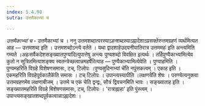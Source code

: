```yaml
---
index: 5.4.90
sutra: उत्तमैकाभ्यां च

---
```

_उत्तमैकाभ्यां च_ - उत्तमैकाभ्यां च । ननु उत्तमशब्दात्परस्याऽहन्शब्दस्याऽह्नादेशाऽप्रसक्तेरुत्तमग्रहणं व्यर्थमित्यत आह — उत्तमशब्द इति । उत्तमशब्दोऽन्त्ये वर्तते । यथा द्वादशाहेउदयनीयातिरात्र उत्तममहः॑ इति अन्त्यमिति गम्यते ।अहःसर्वैकदेशसङ्ख्यातपुण्या॑दित्युपात्तेषु अन्त्यः पुण्यशब्दो विवक्षित इत्यर्थः । तर्हिपुण्यैकाभ्या॑मित्येव कुतो न सूत्रितमित्याशङ्क्य स्वतन्त्रेच्छत्वान्नमहर्षेरित्याह — पुण्यैकाभ्यामित्येवेति । पुण्याहमिति । पुण्यमहरिति विग्रहे विशेषणसमासः, टच्, टिलोपः ।पुण्यसुदिनाभ्यां चे॑ति नपुंसकत्वम् । एकाह इति । एकमहरिति विग्रहेपूर्वकालैके॑ति समासः । टच् टिलोपः । उपान्त्यस्यापीति ।लक्षणये॑ति शेषः । परुण्येत्यनुक्त्वा उत्तमग्रहणमेव लक्षणाबीजम् । उत्तमे च एकं चेति द्वन्द्वः, सौत्रं द्विवचनमिति भावः । सङ्ख्याताह इति । सङ्ख्यातमहरिति विग्रहे विशेषणसमासः, टच्, टिलोपः । 'रात्राह्नाहा' इति पुंस्त्वम् । उपान्त्यसङ्खातशब्दपूर्वकत्वान्नाऽह्नादेशः ।